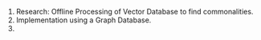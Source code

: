 1. Research: Offline Processing of Vector Database to find commonalities.
2. Implementation using a Graph Database.
3. 
